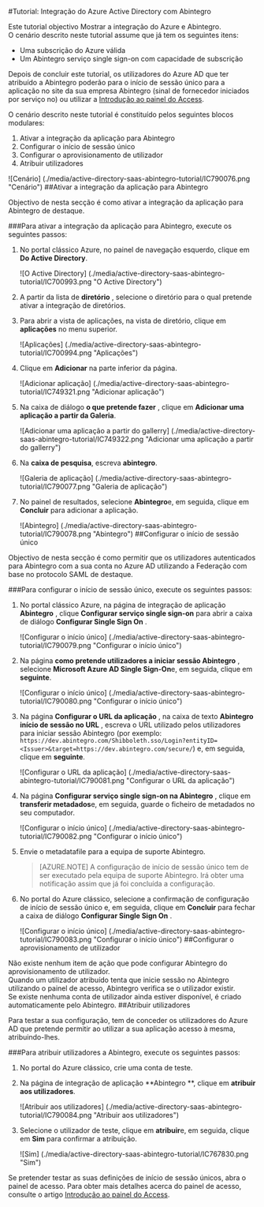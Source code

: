 <properties 
    pageTitle="Tutorial: Integração do Azure Active Directory com Abintegro | Microsoft Azure" 
    description="Saiba como utilizar Abintegro com o Azure Active Directory para permitir o início de sessão único, aprovisionamento automatizado e mais!" 
    services="active-directory" 
    authors="jeevansd"  
    documentationCenter="na" 
    manager="femila"/>
<tags 
    ms.service="active-directory" 
    ms.devlang="na" 
    ms.topic="article" 
    ms.tgt_pltfrm="na" 
    ms.workload="identity" 
    ms.date="09/29/2016" 
    ms.author="jeedes" />

#<a name="tutorial-azure-active-directory-integration-with-abintegro"></a>Tutorial: Integração do Azure Active Directory com Abintegro

Este tutorial objectivo Mostrar a integração do Azure e Abintegro.  
O cenário descrito neste tutorial assume que já tem os seguintes itens:

-   Uma subscrição do Azure válida
-   Um Abintegro serviço single sign-on com capacidade de subscrição

Depois de concluir este tutorial, os utilizadores do Azure AD que ter atribuído a Abintegro poderão para o início de sessão único para a aplicação no site da sua empresa Abintegro (sinal de fornecedor iniciados por serviço no) ou utilizar a [Introdução ao painel do Access](active-directory-saas-access-panel-introduction.md).

O cenário descrito neste tutorial é constituído pelos seguintes blocos modulares:

1.  Ativar a integração da aplicação para Abintegro
2.  Configurar o início de sessão único
3.  Configurar o aprovisionamento de utilizador
4.  Atribuir utilizadores

![Cenário] (./media/active-directory-saas-abintegro-tutorial/IC790076.png "Cenário")
##<a name="enabling-the-application-integration-for-abintegro"></a>Ativar a integração da aplicação para Abintegro

Objectivo de nesta secção é como ativar a integração da aplicação para Abintegro de destaque.

###<a name="to-enable-the-application-integration-for-abintegro-perform-the-following-steps"></a>Para ativar a integração da aplicação para Abintegro, execute os seguintes passos:

1.  No portal clássico Azure, no painel de navegação esquerdo, clique em **Do Active Directory**.

    ![O Active Directory] (./media/active-directory-saas-abintegro-tutorial/IC700993.png "O Active Directory")

2.  A partir da lista de **diretório** , selecione o diretório para o qual pretende ativar a integração de diretórios.

3.  Para abrir a vista de aplicações, na vista de diretório, clique em **aplicações** no menu superior.

    ![Aplicações] (./media/active-directory-saas-abintegro-tutorial/IC700994.png "Aplicações")

4.  Clique em **Adicionar** na parte inferior da página.

    ![Adicionar aplicação] (./media/active-directory-saas-abintegro-tutorial/IC749321.png "Adicionar aplicação")

5.  Na caixa de diálogo **o que pretende fazer** , clique em **Adicionar uma aplicação a partir da Galeria**.

    ![Adicionar uma aplicação a partir do gallerry] (./media/active-directory-saas-abintegro-tutorial/IC749322.png "Adicionar uma aplicação a partir do gallerry")

6.  Na **caixa de pesquisa**, escreva **abintegro**.

    ![Galeria de aplicação] (./media/active-directory-saas-abintegro-tutorial/IC790077.png "Galeria de aplicação")

7.  No painel de resultados, selecione **Abintegro**e, em seguida, clique em **Concluir** para adicionar a aplicação.

    ![Abintegro] (./media/active-directory-saas-abintegro-tutorial/IC790078.png "Abintegro")
##<a name="configuring-single-sign-on"></a>Configurar o início de sessão único

Objectivo de nesta secção é como permitir que os utilizadores autenticados para Abintegro com a sua conta no Azure AD utilizando a Federação com base no protocolo SAML de destaque.

###<a name="to-configure-single-sign-on-perform-the-following-steps"></a>Para configurar o início de sessão único, execute os seguintes passos:

1.  No portal clássico Azure, na página de integração de aplicação **Abintegro** , clique **Configurar serviço single sign-on** para abrir a caixa de diálogo **Configurar Single Sign On** .

    ![Configurar o início único] (./media/active-directory-saas-abintegro-tutorial/IC790079.png "Configurar o início único")

2.  Na página **como pretende utilizadores a iniciar sessão Abintegro** , selecione **Microsoft Azure AD Single Sign-On**e, em seguida, clique em **seguinte**.

    ![Configurar o início único] (./media/active-directory-saas-abintegro-tutorial/IC790080.png "Configurar o início único")

3.  Na página **Configurar o URL da aplicação** , na caixa de texto **Abintegro início de sessão no URL** , escreva o URL utilizado pelos utilizadores para iniciar sessão Abintegro (por exemplo: `https://dev.abintegro.com/Shibboleth.sso/Login?entityID=<Issuer>&target=https://dev.abintegro.com/secure/`) e, em seguida, clique em **seguinte**.

    ![Configurar o URL da aplicação] (./media/active-directory-saas-abintegro-tutorial/IC790081.png "Configurar o URL da aplicação")

4.  Na página **Configurar serviço single sign-on na Abintegro** , clique em **transferir metadados**e, em seguida, guarde o ficheiro de metadados no seu computador.

    ![Configurar o início único] (./media/active-directory-saas-abintegro-tutorial/IC790082.png "Configurar o início único")

5.  Envie o metadatafile para a equipa de suporte Abintegro.

    >[AZURE.NOTE] A configuração de início de sessão único tem de ser executado pela equipa de suporte Abintegro. Irá obter uma notificação assim que já foi concluída a configuração.

6.  No portal do Azure clássico, selecione a confirmação de configuração de início de sessão único e, em seguida, clique em **Concluir** para fechar a caixa de diálogo **Configurar Single Sign On** .

    ![Configurar o início único] (./media/active-directory-saas-abintegro-tutorial/IC790083.png "Configurar o início único")
##<a name="configuring-user-provisioning"></a>Configurar o aprovisionamento de utilizador

Não existe nenhum item de ação que pode configurar Abintegro do aprovisionamento de utilizador.  
Quando um utilizador atribuído tenta que inicie sessão no Abintegro utilizando o painel de acesso, Abintegro verifica se o utilizador existir.  
Se existe nenhuma conta de utilizador ainda estiver disponível, é criado automaticamente pelo Abintegro.
##<a name="assigning-users"></a>Atribuir utilizadores

Para testar a sua configuração, tem de conceder os utilizadores do Azure AD que pretende permitir ao utilizar a sua aplicação acesso à mesma, atribuindo-lhes.

###<a name="to-assign-users-to-abintegro-perform-the-following-steps"></a>Para atribuir utilizadores a Abintegro, execute os seguintes passos:

1.  No portal do Azure clássico, crie uma conta de teste.

2.  Na página de integração de aplicação **Abintegro **, clique em **atribuir aos utilizadores**.

    ![Atribuir aos utilizadores] (./media/active-directory-saas-abintegro-tutorial/IC790084.png "Atribuir aos utilizadores")

3.  Selecione o utilizador de teste, clique em **atribuir**e, em seguida, clique em **Sim** para confirmar a atribuição.

    ![Sim] (./media/active-directory-saas-abintegro-tutorial/IC767830.png "Sim")

Se pretender testar as suas definições de início de sessão únicos, abra o painel de acesso. Para obter mais detalhes acerca do painel de acesso, consulte o artigo [Introdução ao painel do Access](active-directory-saas-access-panel-introduction.md).

